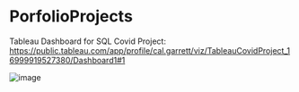 # PorfolioProjects
Tableau Dashboard for SQL Covid Project:
https://public.tableau.com/app/profile/cal.garrett/viz/TableauCovidProject_16999919527380/Dashboard1#1

![image](https://github.com/motoctg/PorfolioProjects/assets/65831684/4f4098cd-a473-4444-91fa-fd35647d82c8)
